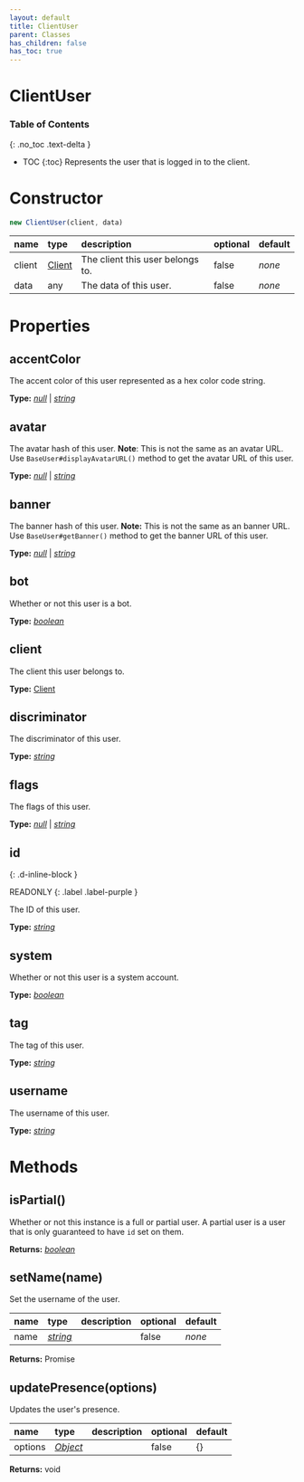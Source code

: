 ```yaml
---
layout: default
title: ClientUser
parent: Classes
has_children: false
has_toc: true
---
```


# ClientUser
### Table of Contents
{: .no_toc .text-delta }

- TOC
{:toc}
Represents the user that is logged in to the client.
# Constructor
```js
new ClientUser(client, data)
```

| name | type | description | optional | default |
|:-----|:-----|:------------|:---------|:--------|
| client | [Client](/classes/Client) | The client this user belongs to. | false | *none* |
| data | any | The data of this user.  | false | *none* |

# Properties
## accentColor
The accent color of this user represented as a hex color code string.

**Type:** *[null](https://developer.mozilla.org/en-US/docs/Web/JavaScript/Reference/Global_Objects/null)* \| *[string](https://developer.mozilla.org/en-US/docs/Web/JavaScript/Reference/Global_Objects/string)*

## avatar
The avatar hash of this user.
**Note**: This is not the same as an avatar URL.
Use `BaseUser#displayAvatarURL()` method to get the avatar URL of this user.

**Type:** *[null](https://developer.mozilla.org/en-US/docs/Web/JavaScript/Reference/Global_Objects/null)* \| *[string](https://developer.mozilla.org/en-US/docs/Web/JavaScript/Reference/Global_Objects/string)*

## banner
The banner hash of this user.
**Note:** This is not the same as an banner URL.
Use `BaseUser#getBanner()` method to get the banner URL of this user.

**Type:** *[null](https://developer.mozilla.org/en-US/docs/Web/JavaScript/Reference/Global_Objects/null)* \| *[string](https://developer.mozilla.org/en-US/docs/Web/JavaScript/Reference/Global_Objects/string)*

## bot
Whether or not this user is a bot.

**Type:** *[boolean](https://developer.mozilla.org/en-US/docs/Web/JavaScript/Reference/Global_Objects/boolean)*

## client
The client this user belongs to.

**Type:** [Client](/classes/Client)

## discriminator
The discriminator of this user.

**Type:** *[string](https://developer.mozilla.org/en-US/docs/Web/JavaScript/Reference/Global_Objects/string)*

## flags
The flags of this user.

**Type:** *[null](https://developer.mozilla.org/en-US/docs/Web/JavaScript/Reference/Global_Objects/null)* \| *[string](https://developer.mozilla.org/en-US/docs/Web/JavaScript/Reference/Global_Objects/string)*

## id
{: .d-inline-block }

READONLY
{: .label .label-purple }

The ID of this user.

**Type:** *[string](https://developer.mozilla.org/en-US/docs/Web/JavaScript/Reference/Global_Objects/string)*

## system
Whether or not this user is a system account.

**Type:** *[boolean](https://developer.mozilla.org/en-US/docs/Web/JavaScript/Reference/Global_Objects/boolean)*

## tag
The tag of this user.

**Type:** *[string](https://developer.mozilla.org/en-US/docs/Web/JavaScript/Reference/Global_Objects/string)*

## username
The username of this user.

**Type:** *[string](https://developer.mozilla.org/en-US/docs/Web/JavaScript/Reference/Global_Objects/string)*

# Methods
## isPartial()
Whether or not this instance is a full or partial
user. A partial user is a user that is only
guaranteed to have `id` set on them.

**Returns:** *[boolean](https://developer.mozilla.org/en-US/docs/Web/JavaScript/Reference/Global_Objects/boolean)*

## setName(name)
Set the username of the user.

| name | type | description | optional | default |
|:-----|:-----|:------------|:---------|:--------|
| name | *[string](https://developer.mozilla.org/en-US/docs/Web/JavaScript/Reference/Global_Objects/string)* |   | false | *none* |

**Returns:** Promise<void>

## updatePresence(options)
Updates the user's presence.

| name | type | description | optional | default |
|:-----|:-----|:------------|:---------|:--------|
| options | *[Object](https://developer.mozilla.org/en-US/docs/Web/JavaScript/Reference/Global_Objects/Object)* |   | false | {} |

**Returns:** void

